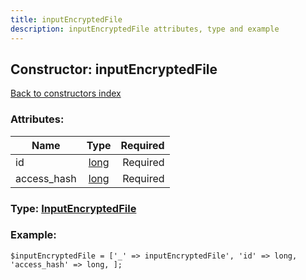 ```yaml
---
title: inputEncryptedFile
description: inputEncryptedFile attributes, type and example
---
```

## Constructor: inputEncryptedFile  
[Back to constructors index](index.md)



### Attributes:

| Name     |    Type       | Required |
|----------|:-------------:|---------:|
|id|[long](../types/long.md) | Required|
|access\_hash|[long](../types/long.md) | Required|



### Type: [InputEncryptedFile](../types/InputEncryptedFile.md)


### Example:

```
$inputEncryptedFile = ['_' => inputEncryptedFile', 'id' => long, 'access_hash' => long, ];
```